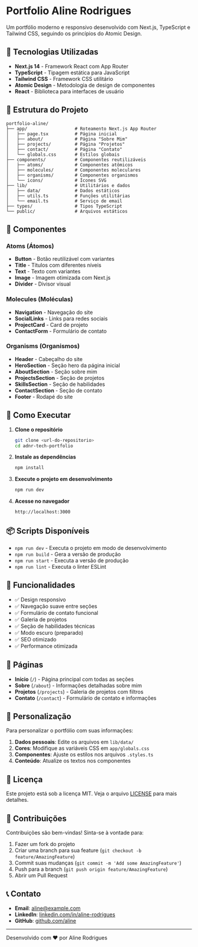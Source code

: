 # Portfolio Aline Rodrigues

Um portfólio moderno e responsivo desenvolvido com Next.js, TypeScript e Tailwind CSS, seguindo os princípios do Atomic Design.

## 🚀 Tecnologias Utilizadas

- **Next.js 14** - Framework React com App Router
- **TypeScript** - Tipagem estática para JavaScript
- **Tailwind CSS** - Framework CSS utilitário
- **Atomic Design** - Metodologia de design de componentes
- **React** - Biblioteca para interfaces de usuário

## 📁 Estrutura do Projeto

```
portfolio-aline/
├── app/                  # Roteamento Next.js App Router
│   ├── page.tsx          # Página inicial
│   ├── about/            # Página "Sobre Mim"
│   ├── projects/         # Página "Projetos"
│   ├── contact/          # Página "Contato"
│   └── globals.css       # Estilos globais
├── components/           # Componentes reutilizáveis
│   ├── atoms/            # Componentes atômicos
│   ├── molecules/        # Componentes moleculares
│   ├── organisms/        # Componentes organismos
│   └── icons/            # Ícones SVG
├── lib/                  # Utilitários e dados
│   ├── data/             # Dados estáticos
│   ├── utils.ts          # Funções utilitárias
│   └── email.ts          # Serviço de email
├── types/                # Tipos TypeScript
└── public/               # Arquivos estáticos
```

## 🎨 Componentes

### Atoms (Átomos)

- **Button** - Botão reutilizável com variantes
- **Title** - Títulos com diferentes níveis
- **Text** - Texto com variantes
- **Image** - Imagem otimizada com Next.js
- **Divider** - Divisor visual

### Molecules (Moléculas)

- **Navigation** - Navegação do site
- **SocialLinks** - Links para redes sociais
- **ProjectCard** - Card de projeto
- **ContactForm** - Formulário de contato

### Organisms (Organismos)

- **Header** - Cabeçalho do site
- **HeroSection** - Seção hero da página inicial
- **AboutSection** - Seção sobre mim
- **ProjectsSection** - Seção de projetos
- **SkillsSection** - Seção de habilidades
- **ContactSection** - Seção de contato
- **Footer** - Rodapé do site

## 🚀 Como Executar

1. **Clone o repositório**

   ```bash
   git clone <url-do-repositorio>
   cd adnr-tech-portfolio
   ```

2. **Instale as dependências**

   ```bash
   npm install
   ```

3. **Execute o projeto em desenvolvimento**

   ```bash
   npm run dev
   ```

4. **Acesse no navegador**
   ```
   http://localhost:3000
   ```

## 📦 Scripts Disponíveis

- `npm run dev` - Executa o projeto em modo de desenvolvimento
- `npm run build` - Gera a versão de produção
- `npm run start` - Executa a versão de produção
- `npm run lint` - Executa o linter ESLint

## 🎯 Funcionalidades

- ✅ Design responsivo
- ✅ Navegação suave entre seções
- ✅ Formulário de contato funcional
- ✅ Galeria de projetos
- ✅ Seção de habilidades técnicas
- ✅ Modo escuro (preparado)
- ✅ SEO otimizado
- ✅ Performance otimizada

## 📱 Páginas

- **Início** (`/`) - Página principal com todas as seções
- **Sobre** (`/about`) - Informações detalhadas sobre mim
- **Projetos** (`/projects`) - Galeria de projetos com filtros
- **Contato** (`/contact`) - Formulário de contato e informações

## 🎨 Personalização

Para personalizar o portfólio com suas informações:

1. **Dados pessoais**: Edite os arquivos em `lib/data/`
2. **Cores**: Modifique as variáveis CSS em `app/globals.css`
3. **Componentes**: Ajuste os estilos nos arquivos `.styles.ts`
4. **Conteúdo**: Atualize os textos nos componentes

## 📄 Licença

Este projeto está sob a licença MIT. Veja o arquivo [LICENSE](LICENSE) para mais detalhes.

## 🤝 Contribuições

Contribuições são bem-vindas! Sinta-se à vontade para:

1. Fazer um fork do projeto
2. Criar uma branch para sua feature (`git checkout -b feature/AmazingFeature`)
3. Commit suas mudanças (`git commit -m 'Add some AmazingFeature'`)
4. Push para a branch (`git push origin feature/AmazingFeature`)
5. Abrir um Pull Request

## 📞 Contato

- **Email**: aline@example.com
- **LinkedIn**: [linkedin.com/in/aline-rodrigues](https://linkedin.com/in/aline-rodrigues)
- **GitHub**: [github.com/aline](https://github.com/aline)

---

Desenvolvido com ❤️ por Aline Rodrigues
